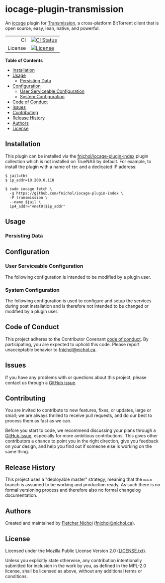 # iocage-plugin-transmission

An [iocage][] plugin for [Transmission][], a cross-platform BitTorrent client
that is open source, easy, lean, native, and powerful.

[iocage]: https://github.com/iocage/iocage
[transmission]: https://transmissionbt.com/

|         |                                      |
| ------: | ------------------------------------ |
|      CI | [![CI Status][badge-ci-overall]][ci] |
| License | [![License][badge-license]][license] |

**Table of Contents**

<!-- toc -->

- [Installation](#installation)
- [Usage](#usage)
  - [Persisting Data](#persisting-data)
- [Configuration](#configuration)
  - [User Serviceable Configuration](#user-serviceable-configuration)
  - [System Configuration](#system-configuration)
- [Code of Conduct](#code-of-conduct)
- [Issues](#issues)
- [Contributing](#contributing)
- [Release History](#release-history)
- [Authors](#authors)
- [License](#license)

<!-- tocstop -->

## Installation

This plugin can be installed via the [fnichol/iocage-plugin-index][index] plugin
collection which is not installed on TrueNAS by default. For example, to install
the plugin with a name of `tbt` and a dedicated IP address:

```console
$ jail=tbt
$ ip_addr=10.200.0.110

$ sudo iocage fetch \
  -g https://github.com/fnichol/iocage-plugin-index \
  -P transmission \
  --name $jail \
  ip4_addr="vnet0|$ip_addr"
```

[index]: https://github.com/fnichol/iocage-plugin-index

## Usage

### Persisting Data

## Configuration

### User Serviceable Configuration

The following configuration is intended to be modified by a plugin user.

### System Configuration

The following configuration is used to configure and setup the services during
post installation and is therefore not intended to be changed or modified by a
plugin user.

## Code of Conduct

This project adheres to the Contributor Covenant [code of
conduct][code-of-conduct]. By participating, you are expected to uphold this
code. Please report unacceptable behavior to fnichol@nichol.ca.

## Issues

If you have any problems with or questions about this project, please contact us
through a [GitHub issue][issues].

## Contributing

You are invited to contribute to new features, fixes, or updates, large or
small; we are always thrilled to receive pull requests, and do our best to
process them as fast as we can.

Before you start to code, we recommend discussing your plans through a [GitHub
issue][issues], especially for more ambitious contributions. This gives other
contributors a chance to point you in the right direction, give you feedback on
your design, and help you find out if someone else is working on the same thing.

## Release History

This project uses a "deployable master" strategy, meaning that the `main` branch
is assumed to be working and production ready. As such there is no formal
versioning process and therefore also no formal changelog documentation.

## Authors

Created and maintained by [Fletcher Nichol][fnichol] (<fnichol@nichol.ca>).

## License

Licensed under the Mozilla Public License Version 2.0 ([LICENSE.txt][license]).

Unless you explicitly state otherwise, any contribution intentionally submitted
for inclusion in the work by you, as defined in the MPL-2.0 license, shall be
licensed as above, without any additional terms or conditions.

[badge-license]: https://img.shields.io/badge/License-MPL%202.0%20-blue.svg
[badge-ci-overall]:
  https://api.cirrus-ci.com/github/fnichol/iocage-plugin-transmission.svg
[ci]: https://cirrus-ci.com/github/fnichol/iocage-plugin-transmission
[code-of-conduct]:
  https://github.com/fnichol/iocage-plugin-transmission/blob/master/CODE_OF_CONDUCT.md
[fnichol]: https://github.com/fnichol
[issues]: https://github.com/fnichol/iocage-plugin-transmission/issues
[license]:
  https://github.com/fnichol/iocage-plugin-transmission/blob/master/LICENSE.txt
